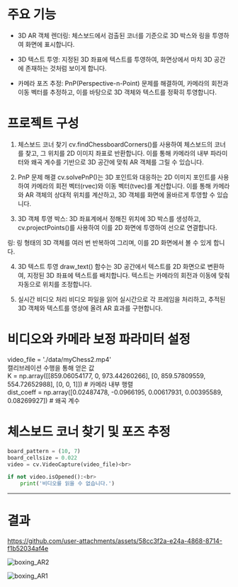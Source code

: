# 주요 기능
- 3D AR 객체 렌더링:
  체스보드에서 검출된 코너를 기준으로 3D 박스와 링을 투영하여 화면에 표시합니다.

- 3D 텍스트 투영: 
지정된 3D 좌표에 텍스트를 투영하여, 화면상에서 마치 3D 공간에 존재하는 것처럼 보이게 합니다.

- 카메라 포즈 추정: 
PnP(Perspective-n-Point) 문제를 해결하여, 카메라의 회전과 이동 벡터를 추정하고, 이를 바탕으로 3D 객체와 텍스트를 정확히 투영합니다.

# 프로젝트 구성
1. 체스보드 코너 찾기
cv.findChessboardCorners()를 사용하여 체스보드의 코너를 찾고, 그 위치를 2D 이미지 좌표로 반환합니다. 이를 통해 카메라의 내부 파라미터와 왜곡 계수를 기반으로 3D 공간에 맞춰 AR 객체를 그릴 수 있습니다.

2. PnP 문제 해결
cv.solvePnP()는 3D 포인트와 대응하는 2D 이미지 포인트를 사용하여 카메라의 회전 벡터(rvec)와 이동 벡터(tvec)를 계산합니다. 이를 통해 카메라와 AR 객체의 상대적 위치를 계산하고, 3D 객체를 화면에 올바르게 투영할 수 있습니다.

3. 3D 객체 투영
박스: 3D 좌표계에서 정해진 위치에 3D 박스를 생성하고, cv.projectPoints()를 사용하여 이를 2D 화면에 투영하여 선으로 연결합니다.

링: 링 형태의 3D 객체를 여러 번 반복하여 그리며, 이를 2D 화면에서 볼 수 있게 합니다.

4. 3D 텍스트 투영
draw_text() 함수는 3D 공간에서 텍스트를 2D 화면으로 변환하여, 지정된 3D 좌표에 텍스트를 배치합니다. 텍스트는 카메라의 회전과 이동에 맞춰 자동으로 위치를 조정합니다.

5. 실시간 비디오 처리
비디오 파일을 읽어 실시간으로 각 프레임을 처리하고, 추적된 3D 객체와 텍스트를 영상에 올려 AR 효과를 구현합니다.


# 비디오와 카메라 보정 파라미터 설정
video_file = './data/myChess2.mp4' <br>
캘리브레이션 수행을 통해 얻은 값 <br>
K = np.array([[859.06054177, 0, 973.44260266], 
              [0, 859.57809559, 554.72652988], 
              [0, 0, 1]])  # 카메라 내부 행렬
<br>
dist_coeff = np.array([0.02487478, -0.0966195, 0.00617931, 0.00395589, 0.08269927])  # 왜곡 계수

# 체스보드 코너 찾기 및 포즈 추정
```python
board_pattern = (10, 7)
board_cellsize = 0.022
video = cv.VideoCapture(video_file)<br>

if not video.isOpened():<br>
    print('비디오를 읽을 수 없습니다.')
```

---
# 결과


https://github.com/user-attachments/assets/58cc3f2a-e24a-4868-8714-f1b52034af4e


![boxing_AR2](https://github.com/user-attachments/assets/cc6ea2cf-5e76-4a60-bbab-e96fc13dd28d)

![boxing_AR1](https://github.com/user-attachments/assets/5839b4b4-ae89-4b8a-be01-61d494e71d68)

